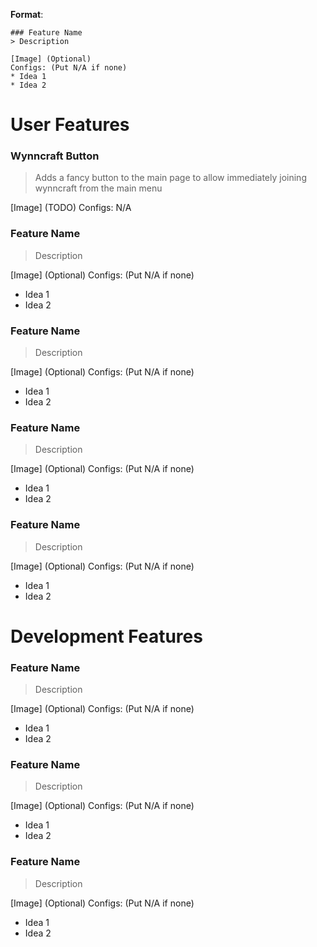 **Format**:
```
### Feature Name
> Description

[Image] (Optional)
Configs: (Put N/A if none)
* Idea 1
* Idea 2
```

# User Features

### Wynncraft Button
> Adds a fancy button to the main page to allow immediately joining wynncraft from the main menu

[Image] (TODO)
Configs: N/A

### Feature Name
> Description

[Image] (Optional)
Configs: (Put N/A if none)
* Idea 1
* Idea 2

### Feature Name
> Description

[Image] (Optional)
Configs: (Put N/A if none)
* Idea 1
* Idea 2

### Feature Name
> Description

[Image] (Optional)
Configs: (Put N/A if none)
* Idea 1
* Idea 2

### Feature Name
> Description

[Image] (Optional)
Configs: (Put N/A if none)
* Idea 1
* Idea 2


# Development Features

### Feature Name
> Description

[Image] (Optional)
Configs: (Put N/A if none)
* Idea 1
* Idea 2

### Feature Name
> Description

[Image] (Optional)
Configs: (Put N/A if none)
* Idea 1
* Idea 2

### Feature Name
> Description

[Image] (Optional)
Configs: (Put N/A if none)
* Idea 1
* Idea 2